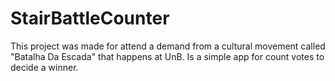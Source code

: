 # StairBattleCounter
This project was made for attend a demand from a cultural movement called "Batalha Da Escada" that happens at UnB. Is a simple app for count votes to decide a winner.
